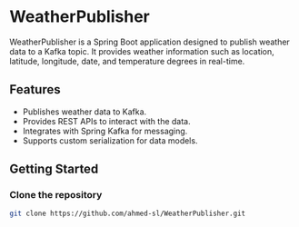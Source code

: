 # WeatherPublisher

WeatherPublisher is a Spring Boot application designed to publish weather data to a Kafka topic. It provides weather information such as location, latitude, longitude, date, and temperature degrees in real-time.

## Features

- Publishes weather data to Kafka.
- Provides REST APIs to interact with the data.
- Integrates with Spring Kafka for messaging.
- Supports custom serialization for data models.

## Getting Started

### Clone the repository

```bash
git clone https://github.com/ahmed-sl/WeatherPublisher.git
